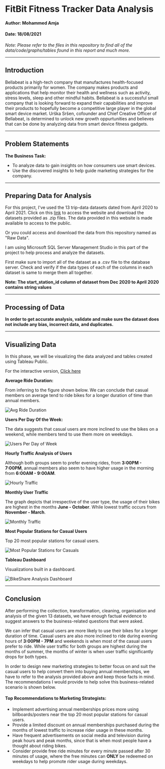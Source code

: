 # FitBit Fitness Tracker Data Analysis
#### Author: Mohammed Amja
#### Date: 18/08/2021

*Note: Please refer to the files in this repository to find all of the data/code/graphs/tables found in this report and much more.*
___

## Introduction
 Bellabeat is a high-tech company that manufactures health-focused products primarily for women. The company makes products and applications that help monitor their health and wellness such as activity, stress levels, sleep and other mindful habits. Bellabeat is a successful small company that is looking forward to expand their capabilities and improve their products to hopefully become a competitive large player in the global smart device market. Urška Sršen, cofounder and Chief Creative Officer of Bellabeat, is determined to unlock new growth oppurtunities and believes that can be done by analyzing data from smart device fitness gadgets. 
___

## Problem Statements

**The Business Task:**
  * To analyze data to gain insights on how consumers use smart devices.
  * Use the discovered insights to help guide marketing strategies for the company.

___

## Preparing Data for Analysis

For this project, I've used the 13 trip-data datasets dated from April 2020 to April 2021. Click on this [link](https://divvy-tripdata.s3.amazonaws.com/index.html) to access the website and download the datasets provided as .zip files. The data provided in this website is made available to access to the public.

Or you could access and download the data from this repository named as "Raw Data".

I am using Microsoft SQL Server Management Studio in this part of the project to help process and analyze the datasets.

First make sure to import all of the dataset as a .csv file to the database server.
Check and verify if the data types of each of the columns in each dataset is same to merge them all together.

**Note: The start_station_id column of dataset from Dec 2020 to April 2020 contains string values**



___


## Processing of Data




**In order to get accurate analysis, validate and make sure the dataset does not include any bias, incorrect data, and duplicates.**


___


## Visualizing Data

In this phase, we will be visualizing the data analyzed and tables created using Tableau Public.

For the interactive version, [Click here](https://public.tableau.com/app/profile/mohammed.amja5151/viz/BikeShareAnalysisVisualized/BikeShareAnalysisVisualized)

**Average Ride Duration:**


From inferring to the figure shown below. We can conclude that casual members on average tend to ride bikes for a longer duration of time than annual members.


![Avg Ride Duration](https://user-images.githubusercontent.com/83900526/123244664-c31be180-d501-11eb-9e92-9929671ecc17.png)

**Users Per Day Of the Week:**

The data suggests that casual users are more inclined to use the bikes on a weekend, while members tend to use them more on weekdays.

![Users Per Day of Week](https://user-images.githubusercontent.com/83900526/123246014-fe6ae000-d502-11eb-891e-30aa892b178f.png)


**Hourly Traffic Analysis of Users**

Although both groups seem to prefer evening rides, from **3:00PM - 7:00PM**, annual members also seem to have higher usage in the morning from **6:00AM - 9:00AM**.

![Hourly Traffic](https://user-images.githubusercontent.com/83900526/123246956-ff504180-d503-11eb-8dac-58be3478bf38.png)


**Monthly User Traffic**

The graph depicts that irrespective of the user type, the usage of their bikes are highest in the months **June - October**. While lowest traffic occurs from **November - March**.

![Monthly Traffic](https://user-images.githubusercontent.com/83900526/123247143-3161a380-d504-11eb-8cb9-d4e69a71b35a.png)


**Most Popular Stations for Casual Users**

Top 20 most popular stations for casual users.

![Most Popular Stations for Casuals](https://user-images.githubusercontent.com/83900526/123248777-f1032500-d505-11eb-92d8-8ed2f784613e.png)

**Tableau Dashboard**

Visualizations built in a dashboard. 

![BikeShare Analysis Dashboard](https://user-images.githubusercontent.com/83900526/123249276-6969e600-d506-11eb-8ecd-9619fb564647.png)

___

## Conclusion

After performing the collection, transformation, cleaning, organisation and analysis of the given 13 datasets, we have enough factual evidence to suggest answers to the business-related questions that were asked.

We can infer that casual users are more likely to use their bikes for a longer duration of time. Casual users are also more inclined to ride during evening hours of **3:00PM - 7PM** and weekends is when most of the casual users prefer to ride. While user traffic for both groups are highest during the months of summer, the months of winter is when user traffic significantly drops for both types.

In order to design new marketing strategies to better focus on and suit the casual users to help convert them into buying annual memberships, we have to refer to the analysis provided above and keep those facts in mind. The recommendations I would provide to help solve this business-related scenario is shown below.

#### Top Recommendations to Marketing Strategists:

* Implement advertising annual memberships prices more using billboards/posters near the top 20 most popular stations for casual users.
* Provide a limited discount on annual memberships purchased during the months of lowest traffic to increase rider usage in these months.
* Have frequent advertisements on social media and television during peak hours and peak months, since that is when most people have a thought about riding bikes.
* Consider provide free ride minutes for every minute passed after 30 minutes of usage, where the free minutes can **ONLY** be redeemed on weekdays to help promote rider usage during weekdays. 




